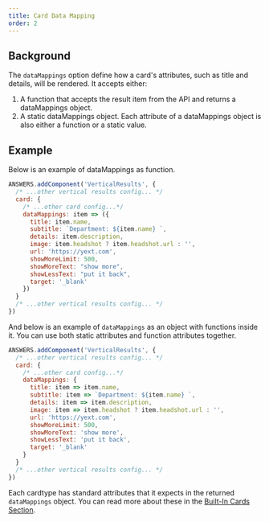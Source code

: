 ```yaml
---
title: Card Data Mapping
order: 2
---
```


## Background 

The `dataMappings` option define how a card's attributes, such as title and details, will be rendered. It accepts either:

1. A function that accepts the result item from the API and returns a dataMappings object.
2. A static dataMappings object. Each attribute of a dataMappings object is also either a function or a static value.

## Example 

Below is an example of dataMappings as function.

```js
ANSWERS.addComponent('VerticalResults', {
  /* ...other vertical results config... */
  card: {
    /* ...other card config...*/
    dataMappings: item => ({
      title: item.name,
      subtitle: `Department: ${item.name} `,
      details: item.description,
      image: item.headshot ? item.headshot.url : '',
      url: 'https://yext.com',
      showMoreLimit: 500,
      showMoreText: "show more",
      showLessText: "put it back",
      target: '_blank'
    })
  }
  /* ...other vertical results config... */
})
```
And below is an example of `dataMappings` as an object with functions inside it. You can use both static attributes and function attributes together.

```js
ANSWERS.addComponent('VerticalResults', {
  /* ...other vertical results config... */
  card: {
    /* ...other card config...*/
    dataMappings: {
      title: item => item.name,
      subtitle: item => `Department: ${item.name} `,
      details: item => item.description,
      image: item => item.headshot ? item.headshot.url : '',
      url: 'https://yext.com',
      showMoreLimit: 500,
      showMoreText: 'show more',
      showLessText: 'put it back',
      target: '_blank'
    }
  }
  /* ...other vertical results config... */
})
```

Each cardtype has standard attributes that it expects in the returned `dataMappings` object. You can read more about these in the [Built-In Cards Section](../built-in-cards). 